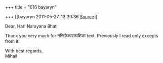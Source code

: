 +++
title = "016 bayaryn"

+++
[[bayaryn	2011-05-27, 13:30:36 [Source](https://groups.google.com/g/samskrita/c/gsuKzG7nCBc)]]



Dear, Hari Narayana Bhat  
  
Thank you very much for नन्दिकेश्वरकाशिका text. Previously I read only excepts from it.  
  
With best regards,  
Mihail  

